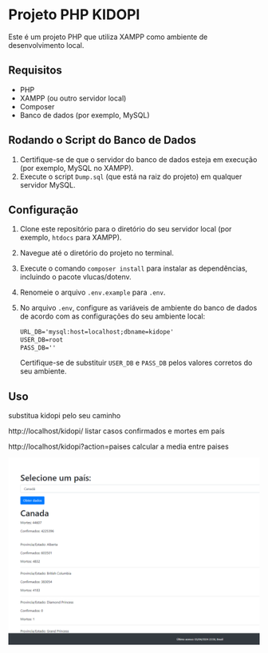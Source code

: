 # Projeto PHP KIDOPI

Este é um projeto PHP que utiliza XAMPP como ambiente de desenvolvimento local.

## Requisitos

- PHP
- XAMPP (ou outro servidor local)
- Composer
- Banco de dados (por exemplo, MySQL)

## Rodando o Script do Banco de Dados

1. Certifique-se de que o servidor do banco de dados esteja em execução (por exemplo, MySQL no XAMPP).
2. Execute o script `Dump.sql` (que está na raiz do projeto) em qualquer servidor MySQL.

## Configuração

1. Clone este repositório para o diretório do seu servidor local (por exemplo, `htdocs` para XAMPP).
2. Navegue até o diretório do projeto no terminal.
3. Execute o comando `composer install` para instalar as dependências, incluindo o pacote vlucas/dotenv.
4. Renomeie o arquivo `.env.example` para `.env`.
5. No arquivo `.env`, configure as variáveis de ambiente do banco de dados de acordo com as configurações do seu ambiente local:

   ```dotenv
   URL_DB='mysql:host=localhost;dbname=kidope'
   USER_DB=root
   PASS_DB=''

   ```

   Certifique-se de substituir `USER_DB` e `PASS_DB` pelos valores corretos do seu ambiente.

## Uso

substitua kidopi pelo seu caminho

http://localhost/kidopi/ listar casos confirmados e mortes em país

http://localhost/kidopi?action=paises calcular a media entre paises

![Alt text](image.png)
